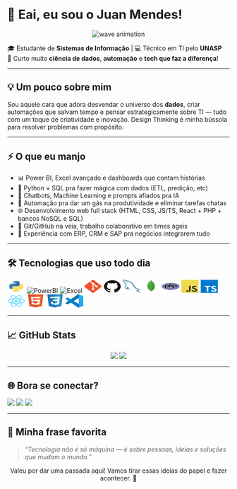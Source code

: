 # 👋 Eai, eu sou o **Juan Mendes**!

<div align="center">
  <img src="https://media.giphy.com/media/l0MYt5jPR6QX5pnqM/giphy.gif" width="150" alt="wave animation" />
</div>

🎓 Estudante de **Sistemas de Informação** | 💻 Técnico em TI pelo **UNASP**  
🚀 Curto muito **ciência de dados**, **automação** e **tech que faz a diferença**!

---

## 💡 Um pouco sobre mim

Sou aquele cara que adora desvendar o universo dos **dados**, criar automações que salvam tempo e pensar estrategicamente sobre TI — tudo com um toque de criatividade e inovação. Design Thinking é minha bússola para resolver problemas com propósito.

---

## ⚡ O que eu manjo

- 📊 Power BI, Excel avançado e dashboards que contam histórias  
- 🐍 Python + SQL pra fazer mágica com dados (ETL, predição, etc)  
- 🤖 Chatbots, Machine Learning e prompts afiados pra IA  
- 🔧 Automação pra dar um gás na produtividade e eliminar tarefas chatas  
- 🌐 Desenvolvimento web full stack (HTML, CSS, JS/TS, React + PHP + bancos NoSQL e SQL)  
- 🚀 Git/GitHub na veia, trabalho colaborativo em times ágeis  
- 🏢 Experiência com ERP, CRM e SAP pra negócios integrarem tudo

---

## 🛠️ Tecnologias que uso todo dia

<div style="display: inline-block;">
  <img alt="Python" height="30" width="40" src="https://raw.githubusercontent.com/devicons/devicon/master/icons/python/python-original.svg" />
  <img alt="PowerBI" height="30" width="40" src="https://raw.githubusercontent.com/microsoft/PowerBI-Icons/main/SVG/Power-BI.svg" />
  <img alt="Excel" height="30" width="40" src="https://img.icons8.com/fluency/48/microsoft-excel-2019.png"/>
  <img alt="Git" height="30" width="40" src="https://raw.githubusercontent.com/devicons/devicon/master/icons/git/git-original.svg" />
  <img alt="Github" height="30" width="40" src="https://raw.githubusercontent.com/devicons/devicon/master/icons/github/github-original.svg" />
  <img alt="MySQL" height="30" width="40" src="https://raw.githubusercontent.com/devicons/devicon/master/icons/mysql/mysql-original.svg" />
  <img alt="MongoDB" height="30" width="40" src="https://raw.githubusercontent.com/devicons/devicon/master/icons/mongodb/mongodb-original.svg" />
  <img alt="PHP" height="30" width="40" src="https://raw.githubusercontent.com/devicons/devicon/master/icons/php/php-original.svg" />
  <img alt="JavaScript" height="30" width="40" src="https://raw.githubusercontent.com/devicons/devicon/master/icons/javascript/javascript-original.svg" />
  <img alt="TypeScript" height="30" width="40" src="https://raw.githubusercontent.com/devicons/devicon/master/icons/typescript/typescript-original.svg" />
  <img alt="React" height="30" width="40" src="https://raw.githubusercontent.com/devicons/devicon/master/icons/react/react-original.svg" />
  <img alt="HTML" height="30" width="40" src="https://raw.githubusercontent.com/devicons/devicon/master/icons/html5/html5-original.svg" />
  <img alt="CSS" height="30" width="40" src="https://raw.githubusercontent.com/devicons/devicon/master/icons/css3/css3-original.svg" />
  <img alt="VSC" height="30" width="40" src="https://raw.githubusercontent.com/devicons/devicon/master/icons/vscode/vscode-original.svg" />
</div>

---

## 📈 GitHub Stats

<p align="center">
  <img height="160em" src="https://github-readme-stats.vercel.app/api?username=juanmmendes&show_icons=true&theme=tokyonight&count_private=true" />
  <img height="160em" src="https://github-readme-stats.vercel.app/api/top-langs/?username=juanmmendes&layout=compact&theme=tokyonight" />
</p>

---

## 🌐 Bora se conectar?

<a href="mailto:juan.zx016@gmail.com"><img src="https://img.shields.io/badge/Gmail-EA4335?style=for-the-badge&logo=gmail&logoColor=white"/></a>
<a href="https://www.linkedin.com/in/juan-mendes-739084273/" target="_blank"><img src="https://img.shields.io/badge/LinkedIn-0A66C2?style=for-the-badge&logo=linkedin&logoColor=white"/></a>
<a href="https://github.com/juanmmendes" target="_blank"><img src="https://img.shields.io/badge/GitHub-24292F?style=for-the-badge&logo=github&logoColor=white"/></a>

---

## 🧠 Minha frase favorita

> *“Tecnologia não é só máquina — é sobre pessoas, ideias e soluções que mudam o mundo.”*

<p align="center">
  Valeu por dar uma passada aqui! Vamos tirar essas ideias do papel e fazer acontecer. 🚀
</p>

<!-- Animação divertida com CSS -->
<style>
  @keyframes pulse {
    0%, 100% { transform: scale(1); }
    50% { transform: scale(1.1); }
  }
  h1 {
    animation: pulse 2s infinite;
  }
</style>
